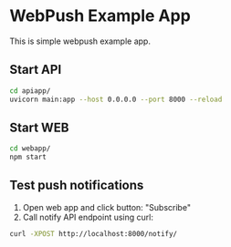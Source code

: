 # WebPush Example App

This is simple webpush example app.

## Start API

```bash
cd apiapp/
uvicorn main:app --host 0.0.0.0 --port 8000 --reload
```

## Start WEB

```bash
cd webapp/
npm start
```

## Test push notifications

1. Open web app and click button: "Subscribe"
2. Call notify API endpoint using curl:

```bash
curl -XPOST http://localhost:8000/notify/
```
